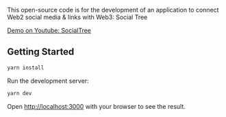 This open-source code is for the development of an application to connect Web2 social media & links with Web3: Social Tree

[Demo on Youtube: SocialTree](https://www.youtube.com/watch?v=G6W8rkAD0cQ)

## Getting Started

```bash
yarn install
```

Run the development server:

```bash
yarn dev
```

Open [http://localhost:3000](http://localhost:3000) with your browser to see the result.


